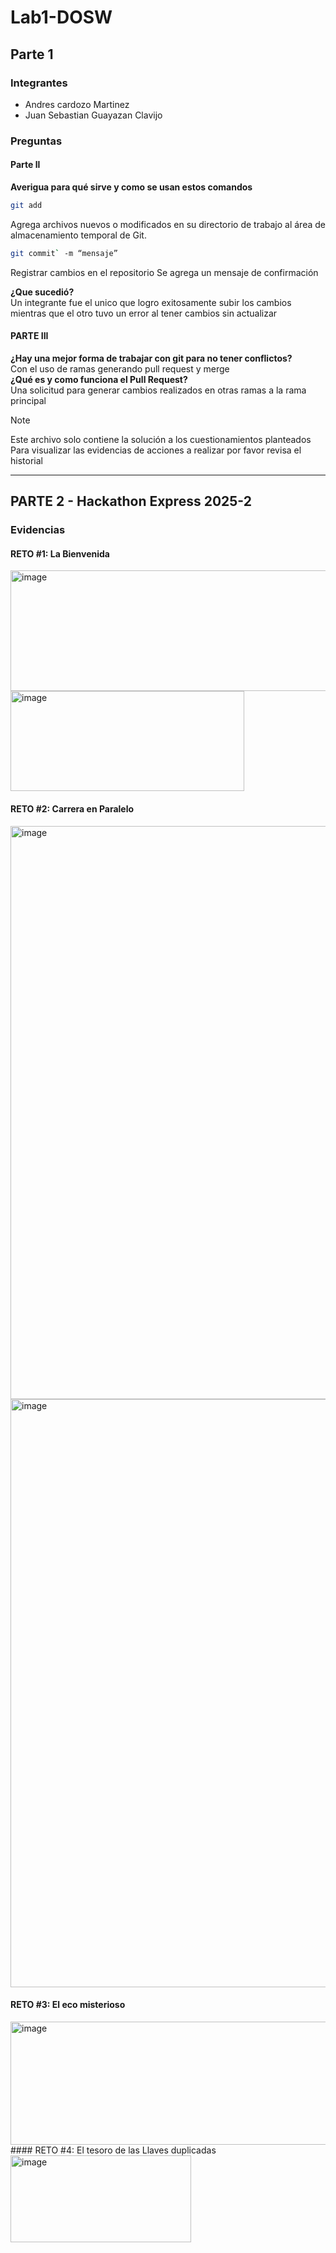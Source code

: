 # Lab1-DOSW
## Parte 1
### Integrantes
- Andres cardozo Martinez
- Juan Sebastian Guayazan Clavijo

### Preguntas
#### Parte ll
**Averigua para qué sirve y como se usan estos comandos** 
```bash
git add
```
Agrega archivos nuevos o modificados en su directorio de trabajo al área de almacenamiento temporal de Git.
```bash
git commit` -m “mensaje”
```
Registrar cambios en el repositorio
Se agrega un mensaje de confirmación

**¿Que sucedió?**       
Un integrante fue el unico que logro exitosamente subir los cambios mientras que el otro tuvo un error al tener cambios sin actualizar


#### PARTE III 
**¿Hay una mejor forma de trabajar con git para no tener conflictos?**     
Con el uso de ramas generando pull request y merge    
**¿Qué es y como funciona el Pull Request?**     
Una solicitud para generar cambios realizados en otras ramas a la rama principal

> [!NOTE]
> Este archivo solo contiene la solución a los cuestionamientos planteados     
> Para visualizar las evidencias de acciones a realizar por favor revisa el historial

---

## PARTE 2 -  Hackathon Express 2025-2
### Evidencias
#### RETO #1: La Bienvenida 
<img width="1868" height="193" alt="image" src="https://github.com/user-attachments/assets/70c6be8b-e5df-4a59-8444-43797e8069da" />
<img width="374" height="160" alt="image" src="https://github.com/user-attachments/assets/e5cc5db9-4c06-45a0-8def-15c981cec83b" />

#### RETO #2: Carrera en Paralelo
<img width="1239" height="917" alt="image" src="https://github.com/user-attachments/assets/e7945789-48b6-4c30-8e1f-6a14c611f864" />
<img width="1257" height="941" alt="image" src="https://github.com/user-attachments/assets/20476a7b-f703-4272-af1f-41e25b323f59" />

#### RETO #3: El eco misterioso 
<img width="1023" height="197" alt="image" src="https://github.com/user-attachments/assets/cdc604d7-36f3-4337-84cd-cda28d2bf12c" />
#### RETO #4: El tesoro de las Llaves duplicadas

<img width="289" height="139" alt="image" src="https://github.com/user-attachments/assets/e797607d-aada-48d4-8dc3-d32627500e5a" />

